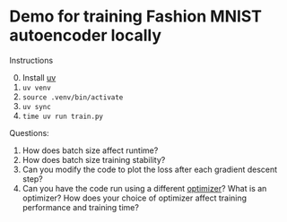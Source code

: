 # Demo for training Fashion MNIST autoencoder locally

Instructions

0. Install [uv](https://docs.astral.sh/uv/)
1. `uv venv`
2. `source .venv/bin/activate` 
3. `uv sync`
4. `time uv run train.py`

Questions:
1. How does batch size affect runtime?
2. How does batch size training stability?
3. Can you modify the code to plot the loss after each gradient descent step?
4. Can you have the code run using a different [optimizer](https://ml-explore.github.io/mlx/build/html/python/optimizers.html#)? What is an optimizer? How does your choice of optimizer affect training performance and training time?

